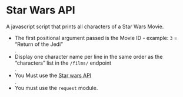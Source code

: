# Star Wars API
A javascript script that prints all characters of a Star Wars Movie.
* The first positional argument passed is the Movie ID - example: `3` = “Return of the Jedi”<br>.
* Display one character name per line in the same order as the “characters” list in the `/films/` endpoint<br>.
* You Must use the [Star wars API](https://swapi-api.alx-tools.com/)<br>.
* You must use the `request` module.
